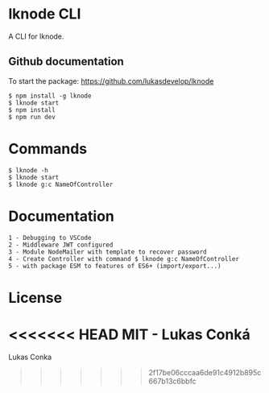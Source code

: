# lknode CLI

A CLI for lknode.


## Github documentation

To start the package: https://github.com/lukasdevelop/lknode

```shell
$ npm install -g lknode
$ lknode start
$ npm install
$ npm run dev
```
# Commands 
```shell
$ lknode -h
$ lknode start
$ lknode g:c NameOfController
```
# Documentation 
```shell
1 - Debugging to VSCode
2 - Middleware JWT configured
3 - Module NodeMailer with template to recover password
4 - Create Controller with command $ lknode g:c NameOfController
5 - with package ESM to features of ES6+ (import/export...)
```
# License

<<<<<<< HEAD
MIT - Lukas Conká
=======
Lukas Conka
>>>>>>> 2f17be06cccaa6de91c4912b895c667b13c6bbfc

